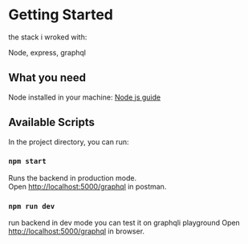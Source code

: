 # Getting Started

the stack i wroked with:

Node, express, graphql
## What you need

Node installed in your machine:
[Node js guide](https://nodejs.org/en/download/)
## Available Scripts

In the project directory, you can run:

### `npm start`

Runs the backend in production mode.\
Open [http://localhost:5000/graphql](http://localhost:5000/graphql) in postman.
### `npm run dev`

run backend in dev mode you can test it on graphqli playground Open [http://localhost:5000/graphql](http://localhost:5000/graphql) in browser.